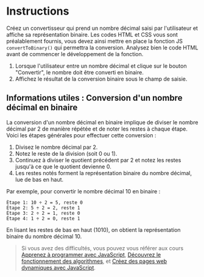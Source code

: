 # Instructions

Créez un convertisseur qui prend un nombre décimal saisi par l'utilisateur et affiche sa représentation binaire. Les codes HTML et CSS vous sont préalablement fournis, vous devez ainsi mettre en place la fonction JS `convertToBinary()` qui permettra la conversion. Analysez bien le code HTML avant de commencer le développement de la fonction.

1. Lorsque l'utilisateur entre un nombre décimal et clique sur le bouton "Convertir", le nombre doit être converti en binaire.
2. Affichez le résultat de la conversion binaire sous le champ de saisie.

## Informations utiles : Conversion d'un nombre décimal en binaire

La conversion d'un nombre décimal en binaire implique de diviser le nombre décimal par 2 de manière répétée et de noter les restes à chaque étape. Voici les étapes générales pour effectuer cette conversion :

1. Divisez le nombre décimal par 2.
2. Notez le reste de la division (soit 0 ou 1).
3. Continuez à diviser le quotient précédent par 2 et notez les restes jusqu'à ce que le quotient devienne 0.
4. Les restes notés forment la représentation binaire du nombre décimal, lue de bas en haut.

Par exemple, pour convertir le nombre décimal 10 en binaire :

```
Étape 1: 10 ÷ 2 = 5, reste 0
Étape 2: 5 ÷ 2 = 2, reste 1
Étape 3: 2 ÷ 2 = 1, reste 0
Étape 4: 1 ÷ 2 = 0, reste 1
```

En lisant les restes de bas en haut (1010), on obtient la représentation binaire du nombre décimal 10.

> Si vous avez des difficultés, vous pouvez vous référer aux cours [Apprenez à programmer avec JavaScript](https://openclassrooms.com/fr/courses/7696886-apprenez-a-programmer-avec-javascript), [Découvrez le fonctionnement des algorithmes](https://openclassrooms.com/fr/courses/7527306-decouvrez-le-fonctionnement-des-algorithmes), et [Créez des pages web dynamiques avec JavaScript](https://openclassrooms.com/fr/courses/7697016-creez-des-pages-web-dynamiques-avec-javascript).

